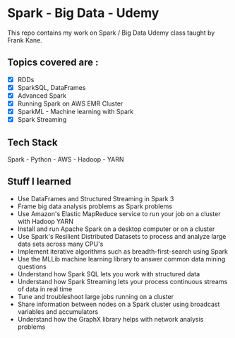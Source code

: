 # Spark - Big Data - Udemy

This repo contains my work on Spark / Big Data Udemy class taught by Frank Kane.

## Topics covered are :

- [x] RDDs
- [x] SparkSQL, DataFrames
- [x] Advanced Spark
- [x] Running Spark on AWS EMR Cluster
- [x] SparkML - Machine learning with Spark
- [x] Spark Streaming

## Tech Stack
Spark - Python - AWS - Hadoop - YARN

## Stuff I learned

- Use DataFrames and Structured Streaming in Spark 3
- Frame big data analysis problems as Spark problems
- Use Amazon's Elastic MapReduce service to run your job on a cluster with Hadoop YARN
- Install and run Apache Spark on a desktop computer or on a cluster
- Use Spark's Resilient Distributed Datasets to process and analyze large data sets across many CPU's
- Implement iterative algorithms such as breadth-first-search using Spark
- Use the MLLib machine learning library to answer common data mining questions
- Understand how Spark SQL lets you work with structured data
- Understand how Spark Streaming lets your process continuous streams of data in real time
- Tune and troubleshoot large jobs running on a cluster
- Share information between nodes on a Spark cluster using broadcast variables and accumulators
- Understand how the GraphX library helps with network analysis problems
